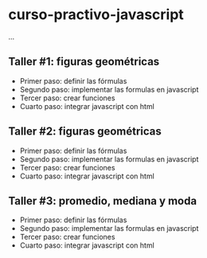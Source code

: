 # curso-practivo-javascript

...

## Taller #1: figuras geométricas

- Primer paso: definir las fórmulas
- Segundo paso: implementar las formulas en javascript
- Tercer paso: crear funciones 
- Cuarto paso: integrar javascript con html

## Taller #2: figuras geométricas

- Primer paso: definir las fórmulas
- Segundo paso: implementar las formulas en javascript
- Tercer paso: crear funciones 
- Cuarto paso: integrar javascript con html

## Taller #3: promedio, mediana y moda

- Primer paso: definir las fórmulas
- Segundo paso: implementar las formulas en javascript
- Tercer paso: crear funciones 
- Cuarto paso: integrar javascript con html